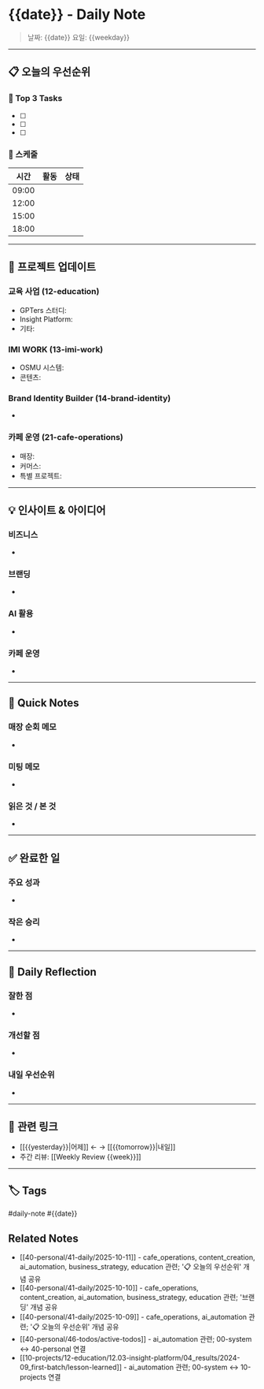 # {{date}} - Daily Note

> 날짜: {{date}}
> 요일: {{weekday}}

---

## 📋 오늘의 우선순위

### 🎯 Top 3 Tasks
- [ ]
- [ ]
- [ ]

### 📅 스케줄
| 시간 | 활동 | 상태 |
|------|------|------|
| 09:00 |  |  |
| 12:00 |  |  |
| 15:00 |  |  |
| 18:00 |  |  |

---

## 💼 프로젝트 업데이트

### 교육 사업 (12-education)
- GPTers 스터디:
- Insight Platform:
- 기타:

### IMI WORK (13-imi-work)
- OSMU 시스템:
- 콘텐츠:

### Brand Identity Builder (14-brand-identity)
-

### 카페 운영 (21-cafe-operations)
- 매장:
- 커머스:
- 특별 프로젝트:

---

## 💡 인사이트 & 아이디어

### 비즈니스
-

### 브랜딩
-

### AI 활용
-

### 카페 운영
-

---

## 📝 Quick Notes

### 매장 순회 메모
-

### 미팅 메모
-

### 읽은 것 / 본 것
-

---

## ✅ 완료한 일

### 주요 성과
-

### 작은 승리
-

---

## 🤔 Daily Reflection

### 잘한 점
-

### 개선할 점
-

### 내일 우선순위
-

---

## 🔗 관련 링크

- [[{{yesterday}}|어제]] ← → [[{{tomorrow}}|내일]]
- 주간 리뷰: [[Weekly Review {{week}}]]

---

## 🏷️ Tags

#daily-note #{{date}}

## Related Notes

- [[40-personal/41-daily/2025-10-11]] - cafe_operations, content_creation, ai_automation, business_strategy, education 관련; '📋 오늘의 우선순위' 개념 공유
- [[40-personal/41-daily/2025-10-10]] - cafe_operations, content_creation, ai_automation, business_strategy, education 관련; '브랜딩' 개념 공유
- [[40-personal/41-daily/2025-10-09]] - cafe_operations, ai_automation 관련; '📋 오늘의 우선순위' 개념 공유
- [[40-personal/46-todos/active-todos]] - ai_automation 관련; 00-system ↔ 40-personal 연결
- [[10-projects/12-education/12.03-insight-platform/04_results/2024-09_first-batch/lesson-learned]] - ai_automation 관련; 00-system ↔ 10-projects 연결

